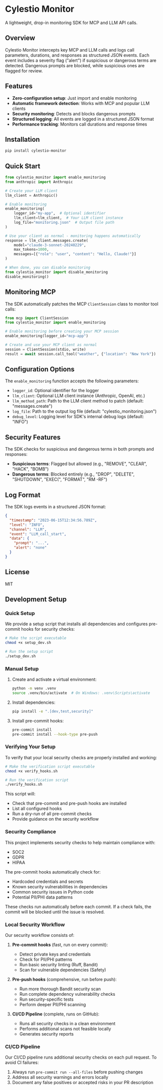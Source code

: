 # Cylestio Monitor

A lightweight, drop-in monitoring SDK for MCP and LLM API calls.

## Overview

Cylestio Monitor intercepts key MCP and LLM calls and logs call parameters, durations, and responses as structured JSON events. Each event includes a severity flag ("alert") if suspicious or dangerous terms are detected. Dangerous prompts are blocked, while suspicious ones are flagged for review.

## Features

- **Zero-configuration setup**: Just import and enable monitoring
- **Automatic framework detection**: Works with MCP and popular LLM clients
- **Security monitoring**: Detects and blocks dangerous prompts
- **Structured logging**: All events are logged in a structured JSON format
- **Performance tracking**: Monitors call durations and response times

## Installation

```bash
pip install cylestio-monitor
```

## Quick Start

```python
from cylestio_monitor import enable_monitoring
from anthropic import Anthropic

# Create your LLM client
llm_client = Anthropic()

# Enable monitoring
enable_monitoring(
    logger_id="my-app",  # Optional identifier
    llm_client=llm_client,  # Your LLM client instance
    log_file="monitoring.json"  # Output file path
)

# Use your client as normal - monitoring happens automatically
response = llm_client.messages.create(
    model="claude-3-sonnet-20240229",
    max_tokens=1000,
    messages=[{"role": "user", "content": "Hello, Claude!"}]
)

# When done, you can disable monitoring
from cylestio_monitor import disable_monitoring
disable_monitoring()
```

## Monitoring MCP

The SDK automatically patches the MCP `ClientSession` class to monitor tool calls:

```python
from mcp import ClientSession
from cylestio_monitor import enable_monitoring

# Enable monitoring before creating your MCP session
enable_monitoring(logger_id="mcp-app")

# Create and use your MCP client as normal
session = ClientSession(stdio, write)
result = await session.call_tool("weather", {"location": "New York"})
```

## Configuration Options

The `enable_monitoring` function accepts the following parameters:

- `logger_id`: Optional identifier for the logger
- `llm_client`: Optional LLM client instance (Anthropic, OpenAI, etc.)
- `llm_method_path`: Path to the LLM client method to patch (default: "messages.create")
- `log_file`: Path to the output log file (default: "cylestio_monitoring.json")
- `debug_level`: Logging level for SDK's internal debug logs (default: "INFO")

## Security Features

The SDK checks for suspicious and dangerous terms in both prompts and responses:

- **Suspicious terms**: Flagged but allowed (e.g., "REMOVE", "CLEAR", "HACK", "BOMB")
- **Dangerous terms**: Blocked entirely (e.g., "DROP", "DELETE", "SHUTDOWN", "EXEC(", "FORMAT", "RM -RF")

## Log Format

The SDK logs events in a structured JSON format:

```json
{
  "timestamp": "2023-06-15T12:34:56.789Z",
  "level": "INFO",
  "channel": "LLM",
  "event": "LLM_call_start",
  "data": {
    "prompt": "...",
    "alert": "none"
  }
}
```

## License

MIT

## Development Setup

### Quick Setup

We provide a setup script that installs all dependencies and configures pre-commit hooks for security checks:

```bash
# Make the script executable
chmod +x setup_dev.sh

# Run the setup script
./setup_dev.sh
```

### Manual Setup

1. Create and activate a virtual environment:
   ```bash
   python -m venv .venv
   source .venv/bin/activate  # On Windows: .venv\Scripts\activate
   ```

2. Install dependencies:
   ```bash
   pip install -e ".[dev,test,security]"
   ```

3. Install pre-commit hooks:
   ```bash
   pre-commit install
   pre-commit install --hook-type pre-push
   ```

### Verifying Your Setup

To verify that your local security checks are properly installed and working:

```bash
# Make the verification script executable
chmod +x verify_hooks.sh

# Run the verification script
./verify_hooks.sh
```

This script will:
- Check that pre-commit and pre-push hooks are installed
- List all configured hooks
- Run a dry-run of all pre-commit checks
- Provide guidance on the security workflow

### Security Compliance

This project implements security checks to help maintain compliance with:
- SOC2
- GDPR
- HIPAA

The pre-commit hooks automatically check for:
- Hardcoded credentials and secrets
- Known security vulnerabilities in dependencies
- Common security issues in Python code
- Potential PII/PHI data patterns

These checks run automatically before each commit. If a check fails, the commit will be blocked until the issue is resolved.

### Local Security Workflow

Our security workflow consists of:

1. **Pre-commit hooks** (fast, run on every commit):
   - Detect private keys and credentials
   - Check for PII/PHI patterns
   - Run basic security linting (Ruff, Bandit)
   - Scan for vulnerable dependencies (Safety)

2. **Pre-push hooks** (comprehensive, run before push):
   - Run more thorough Bandit security scan
   - Run complete dependency vulnerability checks
   - Run security-specific tests
   - Perform deeper PII/PHI scanning

3. **CI/CD Pipeline** (complete, runs on GitHub):
   - Runs all security checks in a clean environment
   - Performs additional scans not feasible locally
   - Generates security reports

### CI/CD Pipeline

Our CI/CD pipeline runs additional security checks on each pull request. To avoid CI failures:
1. Always run `pre-commit run --all-files` before pushing changes
2. Address all security warnings and errors locally
3. Document any false positives or accepted risks in your PR description

